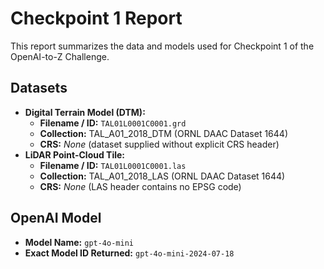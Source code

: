# Checkpoint 1 Report

This report summarizes the data and models used for Checkpoint 1 of the OpenAI-to-Z Challenge.

## Datasets

*   **Digital Terrain Model (DTM):**
    *   **Filename / ID:** `TAL01L0001C0001.grd`
    *   **Collection:** TAL_A01_2018_DTM (ORNL DAAC Dataset 1644)
    *   **CRS:** *None* (dataset supplied without explicit CRS header)
*   **LiDAR Point-Cloud Tile:**
    *   **Filename / ID:** `TAL01L0001C0001.las`
    *   **Collection:** TAL_A01_2018_LAS (ORNL DAAC Dataset 1644)
    *   **CRS:** *None* (LAS header contains no EPSG code)

## OpenAI Model

*   **Model Name:** `gpt-4o-mini`
*   **Exact Model ID Returned:** `gpt-4o-mini-2024-07-18`
